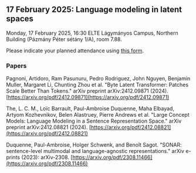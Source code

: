 ## 17 February 2025: Language modeling in latent spaces

Monday, 17 February 2025, 16:30 ELTE Lágymányos Campus, Northern Building (Pázmány
Péter sétány 1/A), room 7.88.

Please indicate your planned attendance using [this form](https://forms.office.com/pages/responsepage.aspx?id=SLszAZD3YEWmTaxGpHL7vGW33LI8rHVBi2FBdhcysaFUMFJISTRDTFFGNEVQVTlUVTE0SVE0WFUyOC4u&route=shorturl).

### Papers

Pagnoni, Artidoro, Ram Pasunuru, Pedro Rodriguez, John Nguyen, Benjamin Muller,
Margaret Li, Chunting Zhou et al. "Byte Latent Transformer: Patches Scale Better
Than Tokens." arXiv preprint arXiv:2412.09871 (2024). [https://arxiv.org/pdf/2412.09871](https://arxiv.org/pdf/2412.09871)

The, L. C. M., Loïc Barrault, Paul-Ambroise Duquenne, Maha Elbayad, Artyom
Kozhevnikov, Belen Alastruey, Pierre Andrews et al. "Large Concept Models:
Language Modeling in a Sentence Representation Space." arXiv preprint
arXiv:2412.08821 (2024). [https://arxiv.org/pdf/2412.08821](https://arxiv.org/pdf/2412.08821)

Duquenne, Paul-Ambroise, Holger Schwenk, and Benoît Sagot. "SONAR:
sentence-level multimodal and language-agnostic representations." arXiv e-prints
(2023): arXiv-2308. [https://arxiv.org/pdf/2308.11466](https://arxiv.org/pdf/2308.11466)



